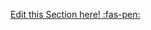 <!-- DO NOT DELETE THIS LINK --> 
[Edit this Section here! :fas-pen:](https://github.com/nus-cs2030/1920-s2/edit/master/contents/textbook/lecture02/FactoryMethods/definition.md)
<!-- DO NOT DELETE THIS LINK --> 